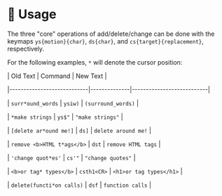 # 🚀 Usage



The three "core" operations of add/delete/change can be done with the keymaps `ys{motion}{char}`, `ds{char}`, and `cs{target}{replacement}`, respectively. 



For the following examples, `*` will denote the cursor position:



| Old Text                   | Command      | New Text                  |

|----------------------------|--------------|---------------------------|

| `surr*ound_words`          | `ysiw)`      | `(surround_words)`        |

| `*make strings`            | `ys$"`       | `"make strings"`          |

| `[delete ar*ound me!]`     | `ds]`        | `delete around me!`       |

| `remove <b>HTML t*ags</b>` | `dst`        | `remove HTML tags`        |

| `'change quot*es'`         | `cs'"`       | `"change quotes"`         |

| `<b>or tag* types</b>`     | `csth1<CR>`  | `<h1>or tag types</h1>`   |

| `delete(functi*on calls)`  | `dsf`        | `function calls`          |


